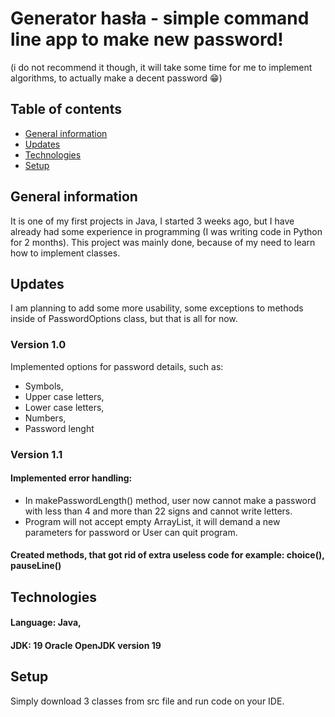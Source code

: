 # Generator hasła - simple command line app to make **new password**! 
(i do not recommend it though, it will take some time for me to implement algorithms, to actually make a decent password 😁)
## Table of contents
* [General information](#general-information)
* [Updates](#updates)
* [Technologies](#technologies)
* [Setup](#setup)

## General information
It is one of my first projects in Java, I started 3 weeks ago, but I have already had some experience in programming (I was writing code in Python for 2 months).
This project was mainly done, because of my need to learn how to implement classes. 

## Updates
I am planning to add some more usability, some exceptions to methods inside of PasswordOptions class, but that is all for now.
### Version 1.0 
Implemented options for password details, such as: 
* Symbols,
* Upper case letters,
* Lower case letters,
* Numbers,
* Password lenght
### Version 1.1
#### Implemented error handling: 
* In makePasswordLength() method, user now cannot make a password with less than 4 and more than 22 signs and cannot write letters.
* Program will not accept empty ArrayList, it will demand a new parameters for password or User can quit program.
#### Created methods, that got rid of extra useless code for example: choice(), pauseLine()

## Technologies
#### Language: Java,
#### JDK: 19 Oracle OpenJDK version 19

## Setup
Simply download 3 classes from src file and run code on your IDE. 
